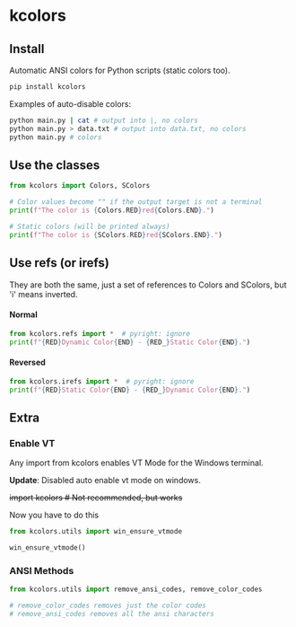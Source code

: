 # kcolors

## Install

Automatic ANSI colors for Python scripts (static colors too).

```sh
pip install kcolors
```

Examples of auto-disable colors:

```sh
python main.py | cat # output into |, no colors
python main.py > data.txt # output into data.txt, no colors
python main.py # colors
```

## Use the classes

```python
from kcolors import Colors, SColors

# Color values become "" if the output target is not a terminal
print(f"The color is {Colors.RED}red{Colors.END}.")

# Static colors (will be printed always)
print(f"The color is {SColors.RED}red{SColors.END}.")
```

## Use refs (or irefs)

They are both the same, just a set of references to Colors and SColors, but 'i' means inverted.

#### Normal

```python
from kcolors.refs import *  # pyright: ignore
print(f"{RED}Dynamic Color{END} - {RED_}Static Color{END}.")
```

#### Reversed

```python
from kcolors.irefs import *  # pyright: ignore
print(f"{RED}Static Color{END} - {RED_}Dynamic Color{END}.")
```

## Extra
### Enable VT

Any import from kcolors enables VT Mode for the Windows terminal.

**Update**: Disabled auto enable vt mode on windows.

~~import kcolors # Not recommended, but works~~

Now you have to do this
```python
from kcolors.utils import win_ensure_vtmode

win_ensure_vtmode()
```

### ANSI Methods
```python
from kcolors.utils import remove_ansi_codes, remove_color_codes

# remove_color_codes removes just the color codes
# remove_ansi_codes removes all the ansi characters
```

